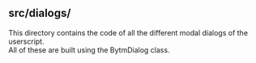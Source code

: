 ## src/dialogs/
This directory contains the code of all the different modal dialogs of the userscript.  
All of these are built using the BytmDialog class.  
